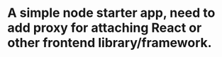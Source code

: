 # A simple node starter app, need to add proxy for attaching React or other frontend library/framework.
